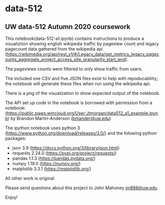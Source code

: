 # data-512
## UW data-512 Autumn 2020 coursework

This notebook(data-512-a1.ipynb) contains instructions to produce a visualiztion showing english wikipedia traffic by pageview count and legacy pagecount data gathered from the wikipedia api (https://wikimedia.org/api/rest_v1/#/Legacy_data/get_metrics_legacy_pagecounts_aggregate_project_access_site_granularity_start_end). 

The pageviews counts were filtered to only show traffic from users.

The included one CSV and five JSON files exist to help with repoducabliity; the notebook will generate these files when run using the wikipedia api.

There is a png of the visualization to show expected output of the notebook.

The API set up code in the notebook is borrowed with permission from a notebook: (https://public.paws.wmcloud.org/User:Jtmorgan/data512_a1_example.ipynb) by Brandon Martin-Anderson (bmander@uw.edu)

The ipython notebook uses python 3 (https://www.python.org/download/releases/3.0/) and the folowing python packages:
  - json 3.9 (https://docs.python.org/3/library/json.html)
  - requests 2.24.0 (https://pypi.org/project/requests/)
  - pandas 1.1.3 (https://pandas.pydata.org/)
  - numpy 1.19.0 (https://numpy.org/)
  - matplotlib 3.3.1 (https://matplotlib.org/)

All other work is original

Please send questions about this project to John Mahoney jm888@uw.edu

Enjoy!
